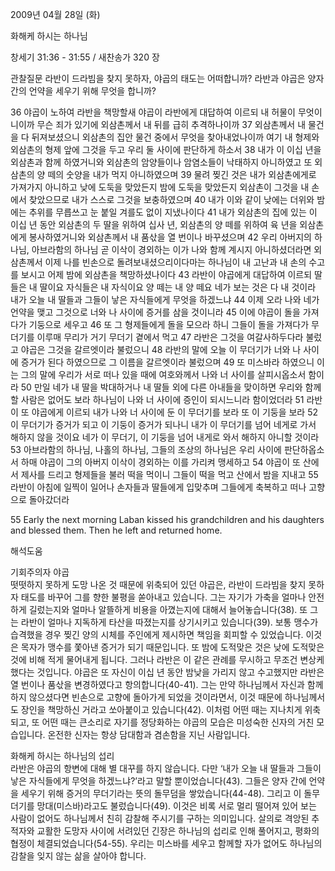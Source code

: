 2009년 04월 28일 (화)

화해케 하시는 하나님



창세기 31:36 - 31:55 / 새찬송가 320 장


관찰질문
라반이 드라빔을 찾지 못하자, 야곱의 태도는 어떠합니까?
라반과 야곱은 양자 간의 언약을 세우기 위해 무엇을 합니까?

36 야곱이 노하여 라반을 책망할새 야곱이 라반에게 대답하여 이르되 내 허물이 무엇이니이까 무슨 죄가 있기에 외삼촌께서 내 뒤를 급히 추격하나이까 37 외삼촌께서 내 물건을 다 뒤져보셨으니 외삼촌의 집안 물건 중에서 무엇을 찾아내었나이까 여기 내 형제와 외삼촌의 형제 앞에 그것을 두고 우리 둘 사이에 판단하게 하소서 38 내가 이 이십 년을 외삼촌과 함께 하였거니와 외삼촌의 암양들이나 암염소들이 낙태하지 아니하였고 또 외삼촌의 양 떼의 숫양을 내가 먹지 아니하였으며 39 물려 찢긴 것은 내가 외삼촌에게로 가져가지 아니하고 낮에 도둑을 맞았든지 밤에 도둑을 맞았든지 외삼촌이 그것을 내 손에서 찾았으므로 내가 스스로 그것을 보충하였으며 40 내가 이와 같이 낮에는 더위와 밤에는 추위를 무릅쓰고 눈 붙일 겨를도 없이 지냈나이다 41 내가 외삼촌의 집에 있는 이 이십 년 동안 외삼촌의 두 딸을 위하여 십사 년, 외삼촌의 양 떼를 위하여 육 년을 외삼촌에게 봉사하였거니와 외삼촌께서 내 품삯을 열 번이나 바꾸셨으며 42 우리 아버지의 하나님, 아브라함의 하나님 곧 이삭이 경외하는 이가 나와 함께 계시지 아니하셨더라면 외삼촌께서 이제 나를 빈손으로 돌려보내셨으리이다마는 하나님이 내 고난과 내 손의 수고를 보시고 어제 밤에 외삼촌을 책망하셨나이다 43 라반이 야곱에게 대답하여 이르되 딸들은 내 딸이요 자식들은 내 자식이요 양 떼는 내 양 떼요 네가 보는 것은 다 내 것이라 내가 오늘 내 딸들과 그들이 낳은 자식들에게 무엇을 하겠느냐 44 이제 오라 나와 네가 언약을 맺고 그것으로 너와 나 사이에 증거를 삼을 것이니라 45 이에 야곱이 돌을 가져다가 기둥으로 세우고 46 또 그 형제들에게 돌을 모으라 하니 그들이 돌을 가져다가 무더기를 이루매 무리가 거기 무더기 곁에서 먹고 47 라반은 그것을 여갈사하두다라 불렀고 야곱은 그것을 갈르엣이라 불렀으니 48 라반의 말에 오늘 이 무더기가 너와 나 사이에 증거가 된다 하였으므로 그 이름을 갈르엣이라 불렀으며 49 또 미스바라 하였으니 이는 그의 말에 우리가 서로 떠나 있을 때에 여호와께서 나와 너 사이를 살피시옵소서 함이라 50 만일 네가 내 딸을 박대하거나 내 딸들 외에 다른 아내들을 맞이하면 우리와 함께 할 사람은 없어도 보라 하나님이 나와 너 사이에 증인이 되시느니라 함이었더라 51 라반이 또 야곱에게 이르되 내가 나와 너 사이에 둔 이 무더기를 보라 또 이 기둥을 보라 52 이 무더기가 증거가 되고 이 기둥이 증거가 되나니 내가 이 무더기를 넘어 네게로 가서 해하지 않을 것이요 네가 이 무더기, 이 기둥을 넘어 내게로 와서 해하지 아니할 것이라 
53 아브라함의 하나님, 나홀의 하나님, 그들의 조상의 하나님은 우리 사이에 판단하옵소서 하매 야곱이 그의 아버지 이삭이 경외하는 이를 가리켜 맹세하고  54 야곱이 또 산에서 제사를 드리고 형제들을 불러 떡을 먹이니 그들이 떡을 먹고 산에서 밤을 지내고 55 라반이 아침에 일찍이 일어나 손자들과 딸들에게 입맞추며 그들에게 축복하고 떠나 고향으로 돌아갔더라 

55 Early the next morning Laban kissed his grandchildren and his daughters and blessed them. Then he left and returned home.

해석도움





기회주의자 야곱  
떳떳하지 못하게 도망 나온 것 때문에 위축되어 있던 야곱은, 라반이 드라빔을 찾지 못하자 태도를 바꾸어 그를 향한 불평을 쏟아내고 있습니다. 그는 자기가 가축을 얼마나 안전하게 길렀는지와 얼마나 알뜰하게 비용을 아꼈는지에 대해서 늘어놓습니다(38). 또 그는 라반이 얼마나 지독하게 타산을 따졌는지를 상기시키고 있습니다(39). 보통 맹수가 습격했을 경우 찢긴 양의 시체를 주인에게 제시하면 책임을 회피할 수 있었습니다. 이것은 목자가 맹수를 쫓아낸 증거가 되기 때문입니다. 또 밤에 도적맞은 것은 낮에 도적맞은 것에 비해 적게 물어내게 됩니다. 그러나 라반은 이 같은 관례를 무시하고 무조건 변상케 했다는 것입니다. 야곱은 또 자신이 이십 년 동안 밤낮을 가리지 않고 수고했지만 라반은 열 번이나 품삯을 변경하였다고 항의합니다(40-41). 그는 만약 하나님께서 자신과 함께하지 않으셨다면 빈손으로 고향에 돌아가게 되었을 것이라면서, 이것 때문에 하나님께서도 장인을 책망하신 거라고 쏘아붙이고 있습니다(42). 이처럼 어떤 때는 지나치게 위축되고, 또 어떤 때는 큰소리로 자기를 정당화하는 야곱의 모습은 미성숙한 신자의 거친 모습입니다. 온전한 신자는 항상 담대함과 겸손함을 지닌 사람입니다. 

화해케 하시는 하나님의 섭리  
라반은 야곱의 항변에 대해 별 대꾸를 하지 않습니다. 다만 ‘내가 오늘 내 딸들과 그들이 낳은 자식들에게 무엇을 하겠느냐?’라고 말할 뿐이었습니다(43). 그들은 양자 간에 언약을 세우기 위해 증거의 무더기라는 뜻의 돌무덤을 쌓았습니다(44-48). 그리고 이 돌무더기를 망대(미스바)라고도 불렀습니다(49). 이것은 비록 서로 멀리 떨어져 있어 보는 사람이 없어도 하나님께서 친히 감찰해 주시기를 구하는 의미입니다. 살의로 격앙된 추적자와 교활한 도망자 사이에 서려있던 긴장은 하나님의 섭리로 인해 풀어지고, 평화의 협정이 체결되었습니다(54-55). 우리는 미스바를 세우고 함께할 자가 없어도 하나님의 감찰을 잊지 않는 삶을 살아야 합니다.